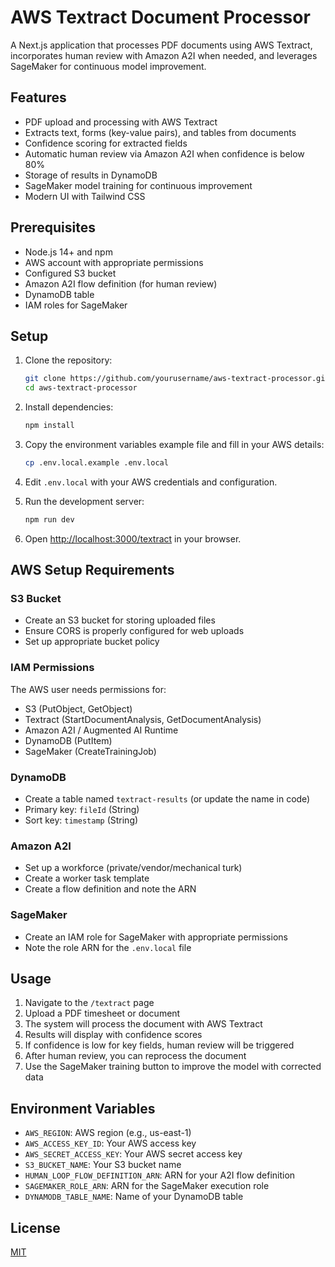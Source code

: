# AWS Textract Document Processor

A Next.js application that processes PDF documents using AWS Textract, incorporates human review with Amazon A2I when needed, and leverages SageMaker for continuous model improvement.

## Features

- PDF upload and processing with AWS Textract
- Extracts text, forms (key-value pairs), and tables from documents
- Confidence scoring for extracted fields
- Automatic human review via Amazon A2I when confidence is below 80%
- Storage of results in DynamoDB
- SageMaker model training for continuous improvement
- Modern UI with Tailwind CSS

## Prerequisites

- Node.js 14+ and npm
- AWS account with appropriate permissions
- Configured S3 bucket
- Amazon A2I flow definition (for human review)
- DynamoDB table
- IAM roles for SageMaker

## Setup

1. Clone the repository:
   ```bash
   git clone https://github.com/yourusername/aws-textract-processor.git
   cd aws-textract-processor
   ```

2. Install dependencies:
   ```bash
   npm install
   ```

3. Copy the environment variables example file and fill in your AWS details:
   ```bash
   cp .env.local.example .env.local
   ```

4. Edit `.env.local` with your AWS credentials and configuration.

5. Run the development server:
   ```bash
   npm run dev
   ```

6. Open [http://localhost:3000/textract](http://localhost:3000/textract) in your browser.

## AWS Setup Requirements

### S3 Bucket
- Create an S3 bucket for storing uploaded files
- Ensure CORS is properly configured for web uploads
- Set up appropriate bucket policy

### IAM Permissions
The AWS user needs permissions for:
- S3 (PutObject, GetObject)
- Textract (StartDocumentAnalysis, GetDocumentAnalysis)
- Amazon A2I / Augmented AI Runtime
- DynamoDB (PutItem)
- SageMaker (CreateTrainingJob)

### DynamoDB
- Create a table named `textract-results` (or update the name in code)
- Primary key: `fileId` (String)
- Sort key: `timestamp` (String)

### Amazon A2I
- Set up a workforce (private/vendor/mechanical turk)
- Create a worker task template
- Create a flow definition and note the ARN

### SageMaker
- Create an IAM role for SageMaker with appropriate permissions
- Note the role ARN for the `.env.local` file

## Usage

1. Navigate to the `/textract` page
2. Upload a PDF timesheet or document
3. The system will process the document with AWS Textract
4. Results will display with confidence scores
5. If confidence is low for key fields, human review will be triggered
6. After human review, you can reprocess the document
7. Use the SageMaker training button to improve the model with corrected data

## Environment Variables

- `AWS_REGION`: AWS region (e.g., us-east-1)
- `AWS_ACCESS_KEY_ID`: Your AWS access key
- `AWS_SECRET_ACCESS_KEY`: Your AWS secret access key
- `S3_BUCKET_NAME`: Your S3 bucket name
- `HUMAN_LOOP_FLOW_DEFINITION_ARN`: ARN for your A2I flow definition
- `SAGEMAKER_ROLE_ARN`: ARN for the SageMaker execution role
- `DYNAMODB_TABLE_NAME`: Name of your DynamoDB table

## License

[MIT](LICENSE) 